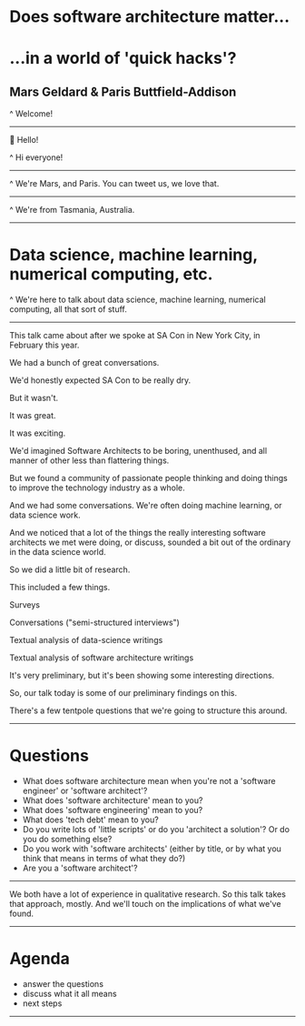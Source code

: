 
<!-- SHORT:
Data science, machine learning, and data manipulation and preparation are all core components of a future, trendy, world of software engineering. Many of these are built with "quick hacks," tiny scripts, or based on pipelines that are cobbled together from multiple components, frameworks, and the like. Mars Geldard and Paris Buttfield-Addison explore if software architecture matters to this world.

LONG:
Data science, machine learning, and data manipulation and preparation…all of these are core components of a future wave of software engineering. However, many of these components of the future wave are built upon “quick hacks,” “quick scripts,” or pipelines cobbled together from multiple frameworks and miscellaneous (often open source) components.

Mars Geldard and Paris Buttfield-Addison examine if software architecture matters in a world of big data and machine learning where software is a patchwork of pieces glued together by scripts and frameworks, or if it can matter due to the nature of the beast. Using a combination of original research, anecdotes, testimonials, and case studies from the real world, Mars and Paris explore whether data scientists, machine learning engineers, and other members of the latest generation of computing professionals, working with data and creating a patchwork, care about software architecture, or, indeed, can care about software architecture.

You’ll find out if architecture matters when you’re building a “little script,” or whether your “quick hack” needs any form of architectural knowledge, thought, or design. Everything is a pipeline made up of components, other people’s code, and tiny bits of glue code. Mars and Paris walk you through if this is just another way to accrue technical debt or if architecture truly doesn’t matter in this world. -->

# Does software architecture matter...
# ...in a world of 'quick hacks'?

## Mars Geldard & Paris Buttfield-Addison

^ Welcome!

---

👋 Hello!

^ Hi everyone!

---

^ We're Mars, and Paris. You can tweet us, we love that.

---

^ We're from Tasmania, Australia.

---

# Data science, machine learning, numerical computing, etc.

^ We're here to talk about data science, machine learning, numerical computing, all that sort of stuff.

---

This talk came about after we spoke at SA Con in New York City, in February this year.

We had a bunch of great conversations.

We'd honestly expected SA Con to be really dry. 

But it wasn't. 

It was great.

It was exciting.

We'd imagined Software Architects to be boring, unenthused, and all manner of other less than flattering things.

But we found a community of passionate people thinking and doing things to improve the technology industry as a whole.

And we had some conversations. We're often doing machine learning, or data science work.

And we noticed that a lot of the things the really interesting software architects we met were doing, or discuss, sounded a bit out of the ordinary in the data science world.

So we did a little bit of research.

This included a few things.

Surveys

Conversations ("semi-structured interviews")

Textual analysis of data-science writings

Textual analysis of software architecture writings

It's very preliminary, but it's been showing some interesting directions.

So, our talk today is some of our preliminary findings on this.

There's a few tentpole questions that we're going to structure this around.

---

# Questions

* What does software architecture mean when you're not a 'software engineer' or 'software architect'?
* What does 'software architecture' mean to you?
* What does 'software engineering' mean to you?
* What does 'tech debt' mean to you?
* Do you write lots of 'little scripts' or do you 'architect a solution'? Or do you do something else?
* Do you work with 'software architects' (either by title, or by what you think that means in terms of what they do?)
* Are you a 'software architect'?

---

We both have a lot of experience in qualitative research. So this talk takes that approach, mostly. And we'll touch on the implications of what we've found.

---

# Agenda

* answer the questions
* discuss what it all means
* next steps

---

